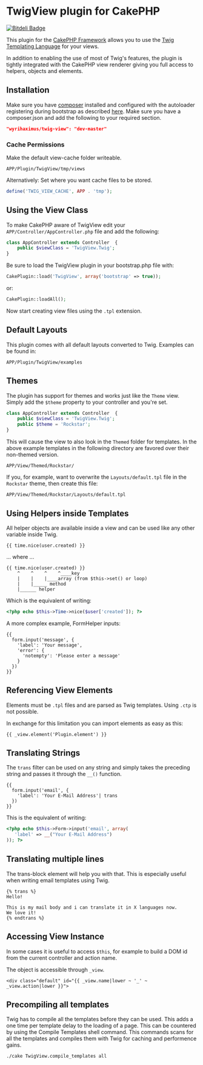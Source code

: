 # TwigView plugin for CakePHP #

[![Bitdeli Badge](https://d2weczhvl823v0.cloudfront.net/WyriHaximus/twigview/trend.png)](https://bitdeli.com/free "Bitdeli Badge")

This plugin for the [CakePHP Framework](http://cakephp.org) allows you to use the [Twig Templating Language](http://twig.sensiolabs.org) for your views.

In addition to enabling the use of most of Twig's features, the plugin is tightly integrated with the CakePHP view renderer giving you full access to helpers, objects and elements.

## Installation ##

Make sure you have [composer](http://getcomposer.org/) installed and configured with the autoloader registering during bootstrap as described [here](http://ceeram.github.io/blog/2013/02/22/using-composer-with-cakephp-2-dot-x/). Make sure you have a composer.json and add the following to your required section.

```json
"wyrihaximus/twig-view": "dev-master"
```

### Cache Permissions ###

Make the default view-cache folder writeable.

	APP/Plugin/TwigView/tmp/views

Alternatively: Set where you want cache files to be stored.

```php
define('TWIG_VIEW_CACHE', APP . 'tmp');
```

## Using the View Class ##

To make CakePHP aware of TwigView edit your `APP/Controller/AppController.php` file and add the following:

```php
class AppController extends Controller  {
	public $viewClass = 'TwigView.Twig';
}
```

Be sure to load the TwigView plugin in your bootstrap.php file with:

```php
CakePlugin::load('TwigView', array('bootstrap' => true));
```

or:

```php
CakePlugin::loadAll();
```

Now start creating view files using the `.tpl` extension.

## Default Layouts ##

This plugin comes with all default layouts converted to Twig. Examples can be found in:

	APP/Plugin/TwigView/examples

## Themes ##

The plugin has support for themes and works just like the `Theme` view. Simply add the `$theme` property to your controller and you're set.

```php
class AppController extends Controller  {
	public $viewClass = 'TwigView.Twig';
	public $theme = 'Rockstar';
}
```

This will cause the view to also look in the `Themed` folder for templates. In the above example templates in the following directory are favored over their non-themed version.

	APP/View/Themed/Rockstar/

If you, for example, want to overwrite the `Layouts/default.tpl` file in the `Rockstar` theme, then create this file:

	APP/View/Themed/Rockstar/Layouts/default.tpl

## Using Helpers inside Templates ##

All helper objects are available inside a view and can be used like any other variable inside Twig.

```jinja
{{ time.nice(user.created) }}
```

... where ...

```jinja
{{ time.nice(user.created) }}
    ^    ^    ^    ^____key
    |    |    |____array (from $this->set() or loop)
    |    |_____ method
    |______ helper
```

Which is the equivalent of writing:

```php
<?php echo $this->Time->nice($user['created']); ?>
```

A more complex example, FormHelper inputs:

```jinja
{{
  form.input('message', {
    'label': 'Your message',
    'error': {
      'notempty': 'Please enter a message'
    }
  })
}}
```

## Referencing View Elements ##

Elements must be `.tpl` files and are parsed as Twig templates. Using `.ctp` is not possible.

In exchange for this limitation you can import elements as easy as this:

```jinja
{{ _view.element('Plugin.element') }}
```

## Translating Strings ##

The `trans` filter can be used on any string and simply takes the preceding string and passes it through the `__()` function.

```jinja
{{
  form.input('email', {
    'label': 'Your E-Mail Address'| trans
  })
}}
````

This is the equivalent of writing:

```php
<?php echo $this->Form->input('email', array(
   'label' => __("Your E-Mail Address")
)); ?>
```

## Translating multiple lines ##

The trans-block element will help you with that. This is especially useful when writing email templates using Twig.

```jinja
{% trans %}
Hello!

This is my mail body and i can translate it in X languages now.
We love it!
{% endtrans %}
```

## Accessing View Instance ##

In some cases it is useful to access `$this`, for example to build a DOM id from the current controller and action name.

The object is accessible through `_view`.

```jinja
<div class="default" id="{{ _view.name|lower ~ '_' ~ _view.action|lower }}">
```

## Precompiling all templates ##

Twig has to compile all the templates before they can be used. This adds a one time per template delay to the loading of a page. This can be countered by using the Compile Templates shell command. This commands scans for all the templates and compiles them with Twig for caching and performence gains.

```bash
./cake TwigView.compile_templates all
```

